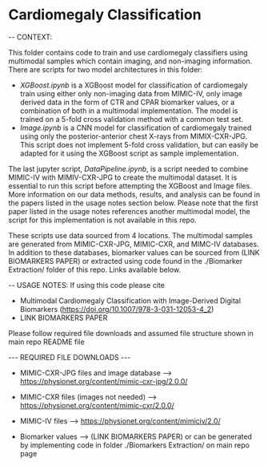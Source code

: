# Cardiomegaly Classification

-- CONTEXT: 

This folder contains code to train and use cardiomegaly classifiers using multimodal samples which contain imaging, and non-imaging information. There are scripts for two model architectures in this folder: 
- _XGBoost.ipynb_ is a XGBoost model for classification of cardiomegaly train using either only non-imaging data from MIMIC-IV, only image derived data in the form of CTR and CPAR biomarker values, or a combination of both in a multimodal implementation. The model is trained on a 5-fold cross validation method with a common test set. 
- _Image.ipynb_ is a CNN model for classification of cardiomegaly trained using only the posterior-anterior chest X-rays from MIMIX-CXR-JPG. This script does not implement 5-fold cross validation, but can easily be adapted for it using the XGBoost script as sample implementation.

The last jupyter script, _DataPipeline.ipynb_, is a script needed to combine MIMIC-IV with MIMIV-CXR-JPG to create the multimodal dataset. It is essential to run this script before attempting the XGBoost and Image files. More information on our data methods, results, and analysis can be found in the papers listed in the usage notes section below. Please note that the first paper listed in the usage notes references another multimodal model, the script for this implementation is not available in this repo.

These scripts use data sourced from 4 locations. The multimodal samples are generated from MIMIC-CXR-JPG, MIMIC-CXR, and MIMC-IV databases. In addition to these databases, biomarker values can be sourced from (LINK BIOMARKERS PAPER) or extracted using code found in the ./Biomarker Extraction/ folder of this repo. Links available below. 

-- USAGE NOTES: 
If using this code please cite
- Multimodal Cardiomegaly Classification with Image-Derived Digital Biomarkers (https://doi.org/10.1007/978-3-031-12053-4_2)
- LINK BIOMARKERS PAPER

Please follow required file downloads and assumed file structure shown in main repo README file

--- REQUIRED FILE DOWNLOADS ---  

- MIMIC-CXR-JPG files and image database --> https://physionet.org/content/mimic-cxr-jpg/2.0.0/
- MIMIC-CXR files (images not needed) --> https://physionet.org/content/mimic-cxr/2.0.0/
- MIMIC-IV files --> https://physionet.org/content/mimiciv/2.0/ 

- Biomarker values --> (LINK BIOMARKERS PAPER) or can be generated by implementing code in folder ./Biomarkers Extraction/ on main repo page
